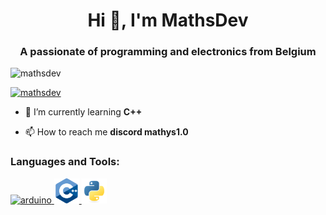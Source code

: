 <h1 align="center">Hi 👋, I'm MathsDev</h1>
<h3 align="center">A passionate of programming and electronics from Belgium</h3>

<p align="left"> <img src="https://komarev.com/ghpvc/?username=mathsdev&label=Profile%20views&color=0e75b6&style=flat" alt="mathsdev" /> </p>

<p align="left"> <a href="https://github.com/ryo-ma/github-profile-trophy"><img src="https://github-profile-trophy.vercel.app/?username=mathsdev" alt="mathsdev" /></a> </p>

- 🌱 I’m currently learning **C++**

- 📫 How to reach me **discord mathys1.0**

</p>

<h3 align="left">Languages and Tools:</h3>
<p align="left"> <a href="https://www.arduino.cc/" target="_blank" rel="noreferrer"> <img src="https://cdn.worldvectorlogo.com/logos/arduino-1.svg" alt="arduino" width="40" height="40"/> </a> <a href="https://www.w3schools.com/cpp/" target="_blank" rel="noreferrer"> <img src="https://raw.githubusercontent.com/devicons/devicon/master/icons/cplusplus/cplusplus-original.svg" alt="cplusplus" width="40" height="40"/> </a> <a href="https://www.python.org" target="_blank" rel="noreferrer"> <img src="https://raw.githubusercontent.com/devicons/devicon/master/icons/python/python-original.svg" alt="python" width="40" height="40"/> </a> </p>
